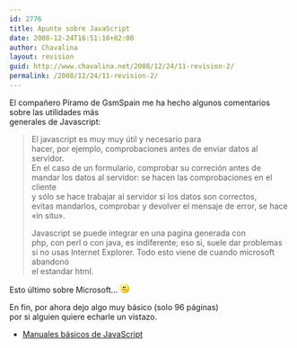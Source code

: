 ```yaml
---
id: 2776
title: Apunte sobre JavaScript
date: 2008-12-24T16:51:18+02:00
author: Chavalina
layout: revision
guid: http://www.chavalina.net/2008/12/24/11-revision-2/
permalink: /2008/12/24/11-revision-2/
---
```

<p align="left">
  El compa&ntilde;ero <span class="alguien">Píramo</span> de GsmSpain me ha hecho algunos comentarios sobre las utilidades más<br /> generales de Javascript:
</p>

> <p align="left">
>   El javascript es muy muy &uacute;til y necesario para<br /> hacer, por ejemplo, comprobaciones antes de enviar datos al servidor.<br /> En el caso de un formulario, comprobar su correción antes de<br /> mandar los datos al servidor: se hacen las comprobaciones en el cliente<br /> y sólo se hace trabajar al servidor si los datos son correctos,<br /> evitas mandarlos, comprobar y devolver el mensaje de error, se hace<br /> «in situ».
> </p>
> 
> <p align="left">
>   Javascript se puede integrar en una pagina generada con<br /> php, con perl o con java, es indiferente; eso si, suele dar problemas<br /> si no usas Internet Explorer. Todo esto viene de cuando microsoft abandonó<br /> el estandar html.
> </p>

<p align="left">
  Esto &uacute;ltimo sobre Microsoft… <img src="./imagenes/emoticonos/confuso.gif"  alt="emo" />
</p>

<p align="left">
  En fin, por ahora dejo algo muy básico (solo 96 páginas)<br /> por si alguien quiere echarle un vistazo.
</p>

  * <a href="ficheros/ficheros.php#javascript" target="_blank">Manuales básicos de JavaScript</a>